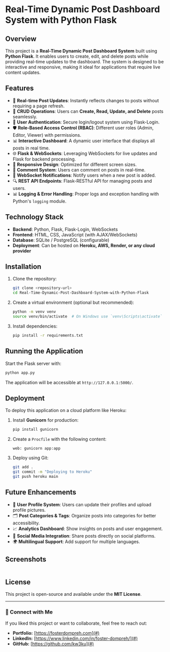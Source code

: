 # Real-Time Dynamic Post Dashboard System with Python Flask

## Overview
This project is a **Real-Time Dynamic Post Dashboard System** built using **Python Flask**. It enables users to create, edit, and delete posts while providing real-time updates to the dashboard. The system is designed to be interactive and responsive, making it ideal for applications that require live content updates.

## Features
- 🔄 **Real-time Post Updates**: Instantly reflects changes to posts without requiring a page refresh.
- 📝 **CRUD Operations**: Users can **Create, Read, Update, and Delete** posts seamlessly.
- 🔑 **User Authentication**: Secure login/logout system using Flask-Login.
- 🛡️ **Role-Based Access Control (RBAC)**: Different user roles (Admin, Editor, Viewer) with permissions.
- 📊 **Interactive Dashboard**: A dynamic user interface that displays all posts in real time.
- 🌐 **Flask & WebSockets**: Leveraging WebSockets for live updates and Flask for backend processing.
- 🎨 **Responsive Design**: Optimized for different screen sizes.
- 💬 **Comment System**: Users can comment on posts in real-time.
- 🔔 **WebSocket Notifications**: Notify users when a new post is added.
- 🔍 **REST API Endpoints**: Flask-RESTful API for managing posts and users.
- 📊 **Logging & Error Handling**: Proper logs and exception handling with Python's `logging` module.

## Technology Stack
- **Backend**: Python, Flask, Flask-Login, WebSockets
- **Frontend**: HTML, CSS, JavaScript (with AJAX/WebSockets)
- **Database**: SQLite / PostgreSQL (configurable)
- **Deployment**: Can be hosted on **Heroku, AWS, Render, or any cloud provider**

## Installation

1. Clone the repository:
   ```bash
   git clone <repository-url>
   cd Real-Time-Dynamic-Post-Dashboard-System-with-Python-Flask
   ```

2. Create a virtual environment (optional but recommended):
   ```bash
   python -m venv venv
   source venv/bin/activate  # On Windows use `venv\Scripts\activate`
   ```

3. Install dependencies:
   ```bash
   pip install -r requirements.txt
   ```

## Running the Application

Start the Flask server with:
```bash
python app.py
```
The application will be accessible at `http://127.0.0.1:5000/`.

## Deployment
To deploy this application on a cloud platform like Heroku:
1. Install **Gunicorn** for production:
   ```bash
   pip install gunicorn
   ```
2. Create a `Procfile` with the following content:
   ```
   web: gunicorn app:app
   ```
3. Deploy using Git:
   ```bash
   git add .
   git commit -m "Deploying to Heroku"
   git push heroku main
   ```

## Future Enhancements
- 📌 **User Profile System**: Users can update their profiles and upload profile pictures.
- 🗂️ **Post Categories & Tags**: Organize posts into categories for better accessibility.
- 📈 **Analytics Dashboard**: Show insights on posts and user engagement.
- 🔄 **Social Media Integration**: Share posts directly on social platforms.
- 🌍 **Multilingual Support**: Add support for multiple languages.

## Screenshots
<img scr="scrnst/scn02.png" width="600">
<img scr="scrnst/scn05.png" width="600">

## License
This project is open-source and available under the **MIT License**.

---
### 🔗 Connect with Me
If you liked this project or want to collaborate, feel free to reach out:
- **Portfolio:** [https://fosterdompreh.com](#)
- **LinkedIn:** [https://www.linkedin.com/in/foster-dompreh/](#)
- **GitHub:** [https://github.com/kw3ku](#)


